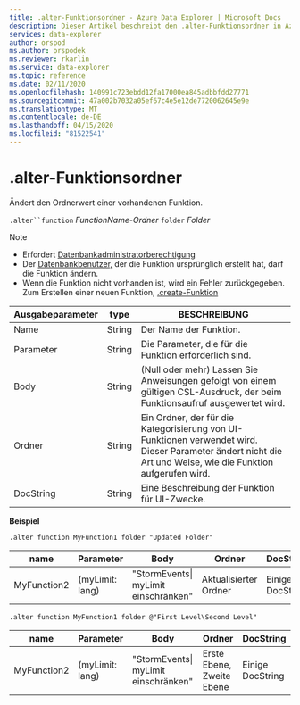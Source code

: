 ```yaml
---
title: .alter-Funktionsordner - Azure Data Explorer | Microsoft Docs
description: Dieser Artikel beschreibt den .alter-Funktionsordner in Azure Data Explorer.
services: data-explorer
author: orspod
ms.author: orspodek
ms.reviewer: rkarlin
ms.service: data-explorer
ms.topic: reference
ms.date: 02/11/2020
ms.openlocfilehash: 140991c723ebdd12fa17000ea845adbbfdd27771
ms.sourcegitcommit: 47a002b7032a05ef67c4e5e12de7720062645e9e
ms.translationtype: MT
ms.contentlocale: de-DE
ms.lasthandoff: 04/15/2020
ms.locfileid: "81522541"
---
```

# <a name="alter-function-folder"></a>.alter-Funktionsordner

Ändert den Ordnerwert einer vorhandenen Funktion.

`.alter``function` *FunctionName-Ordner* `folder` *Folder*

> [!NOTE]
> * Erfordert [Datenbankadministratorberechtigung](../management/access-control/role-based-authorization.md)
> * Der [Datenbankbenutzer,](../management/access-control/role-based-authorization.md) der die Funktion ursprünglich erstellt hat, darf die Funktion ändern. 
> * Wenn die Funktion nicht vorhanden ist, wird ein Fehler zurückgegeben. Zum Erstellen einer neuen Funktion, [.create-Funktion](create-function.md)

|Ausgabeparameter |type |BESCHREIBUNG
|---|---|--- 
|Name  |String |Der Name der Funktion. 
|Parameter  |String |Die Parameter, die für die Funktion erforderlich sind.
|Body  |String |(Null oder mehr) Lassen Sie Anweisungen gefolgt von einem gültigen CSL-Ausdruck, der beim Funktionsaufruf ausgewertet wird.
|Ordner|String|Ein Ordner, der für die Kategorisierung von UI-Funktionen verwendet wird. Dieser Parameter ändert nicht die Art und Weise, wie die Funktion aufgerufen wird.
|DocString|String|Eine Beschreibung der Funktion für UI-Zwecke.

**Beispiel** 

```
.alter function MyFunction1 folder "Updated Folder"
```
    
|name |Parameter |Body|Ordner|DocString
|---|---|---|---|---
|MyFunction2 |(myLimit: lang)| "StormEvents&#124; myLimit einschränken"|Aktualisierter Ordner|Einige DocString|

```
.alter function MyFunction1 folder @"First Level\Second Level"
```
    
|name |Parameter |Body|Ordner|DocString
|---|---|---|---|---
|MyFunction2 |(myLimit: lang)| "StormEvents&#124; myLimit einschränken"|Erste Ebene, Zweite Ebene|Einige DocString|